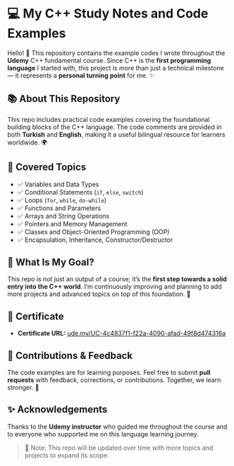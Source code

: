 # 💻 My C++ Study Notes and Code Examples  
Hello! 👋 This repository contains the example codes I wrote throughout the **Udemy** C++ fundamental course. Since C++ is the **first programming language** I started with, this project is more than just a technical milestone — it represents a **personal turning point** for me. ✨  

## 📚 About This Repository  
This repo includes practical code examples covering the foundational building blocks of the C++ language. The code comments are provided in both **Turkish** and **English**, making it a useful bilingual resource for learners worldwide. 🌍  

## 🔧 Covered Topics  
- ✅ Variables and Data Types  
- ✅ Conditional Statements (`if`, `else`, `switch`)  
- ✅ Loops (`for`, `while`, `do-while`)  
- ✅ Functions and Parameters  
- ✅ Arrays and String Operations  
- ✅ Pointers and Memory Management  
- ✅ Classes and Object-Oriented Programming (OOP)  
- ✅ Encapsulation, Inheritance, Constructor/Destructor  

## 🧠 What Is My Goal?  
This repo is not just an output of a course; it’s the **first step towards a solid entry into the C++ world**. I’m continuously improving and planning to add more projects and advanced topics on top of this foundation. 🚀  

## 🔗 Certificate  
- **Certificate URL:** [ude.my/UC-4c4837f1-f22a-4090-afad-49f8d474316a](https://ude.my/UC-4c4837f1-f22a-4090-afad-49f8d474316a)  

## 🤝 Contributions & Feedback  
The code examples are for learning purposes. Feel free to submit **pull requests** with feedback, corrections, or contributions. Together, we learn stronger. 🙌  

## ✨ Acknowledgements  
Thanks to the **Udemy instructor** who guided me throughout the course and to everyone who supported me on this language learning journey.  

> 📌 Note: This repo will be updated over time with more topics and projects to expand its scope.
